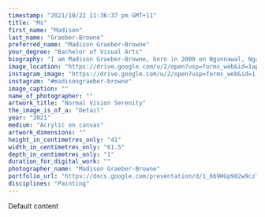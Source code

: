 ```yaml
---
timestamp: "2021/10/22 11:36:37 pm GMT+11"
title: "Ms"
first_name: "Madison"
last_name: "Graeber-Browne"
preferred_name: "Madison Graeber-Browne"
your_degree: "Bachelor of Visual Arts"
biography: "I am Madison Graeber-Browne, born in 2000 on Ngunnawal, Ngambri country, and I work with different painting and drawing mediums. With these mediums I create artworks exploring how certain emotions bring specific colours to my mind and other people's minds. Painting different places, objects and various subjects of the everyday, I experiment with changing the colours in front of me to convey different feelings. I am interested in Art Therapy and how the act of making art can be an emotional/stress relief for someone. The artwork I have made for my final graduating project depicts the holiday houses at Norfolk Gardens in Batemans Bay. My family and I have been going on Summer trips there for nearly 20 years and these holiday memories fill me with serenity. I have painted Norfolk Gardens four times exploring different colour-blindness. They are deuteranomaly, protanopia, and tritanopia, compared to a normal vision sight painting."
image_location: "https://drive.google.com/u/2/open?usp=forms_web&id=1apelz2rXYUsFDyFufoLhvsu9ZcZjNd8V"
instagram_image: "https://drive.google.com/u/2/open?usp=forms_web&id=1-4lpsmZqYTdb-lRkdFyNsuJM1rgICTGS"
instagram: "#madisongraeber-browne"
image_caption: ""
name_of_photographer: ""
artwork_title: "Normal Vision Serenity"
the_image_is_of_a: "Detail"
year: "2021"
medium: "Acrylic on canvas"
artwork_dimensions: ""
height_in_centimetres_only: "41"
width_in_centimetres_only: "61.5"
depth_in_centimetres_only: "1"
duration_for_digital_work: ""
photographer_name: "Madison Graeber-Browne"
portfolio_url: "https://docs.google.com/presentation/d/1_669HGp982w9czT6ESrersMPUlPTH-XCKgKTOVGJ2gU/edit#slide=id.p"
disciplines: "Painting"
---
```


Default content